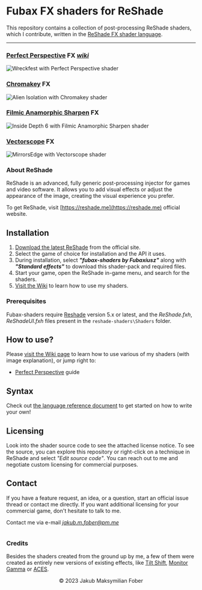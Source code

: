 # Fubax FX shaders for ReShade
This repository contains a collection of post-processing ReShade shaders, which I contribute, written in the [ReShade FX shader language](https://github.com/crosire/reshade-shaders/blob/slim/REFERENCE.md).

-----

### [Perfect Perspective](/Shaders/PerfectPerspective.fx) FX [*wiki*](https://github.com/Fubaxiusz/fubax-shaders/wiki/PerfectPerspective)
![Wreckfest with Perfect Perspective shader](https://github.com/Fubaxiusz/fubax-shaders/assets/34406163/c1c9d992-7fc8-4a32-a3ca-e7c201dd8105)

### [Chromakey](/Shaders/Chromakey.fx) FX
![Alien Isolation with Chromakey shader](https://github.com/Fubaxiusz/fubax-shaders/assets/34406163/d7f716af-a24a-474a-91a2-7eeb449aba50)

### [Filmic Anamorphic Sharpen](/Shaders/FilmicAnamorphSharpen.fx) FX
![Inside Depth 6 with Filmic Anamorphic Sharpen shader](https://github.com/Fubaxiusz/fubax-shaders/assets/34406163/0ac08113-0f7a-4ad7-a78f-c02c48cf21da)

### [Vectorscope](/Shaders/Vectorscope.fx) FX
![MirrorsEdge with Vectorscope shader](https://github.com/Fubaxiusz/fubax-shaders/assets/34406163/c3d9c5c4-8203-4505-b3e6-bba63863a629)

### About ReShade
ReShade is an advanced, fully generic post-processing injector for games and video software. It allows you to add visual effects or adjust the appearance of the image, creating the visual experience you prefer.

To get ReShade, visit [https://reshade.me](https://reshade.me) official website.

## Installation
1. [Download the latest ReShade](https://reshade.me/#download) from the official site.
2. Select the game of choice for installation and the API it uses.
3. During installation, select ***"fubax-shaders by Fubaxiusz"*** along with ***"Standard effects"*** to download this shader-pack and required files.
4. Start your game, open the ReShade in-game menu, and search for the shaders.
5. [Visit the Wiki](https://github.com/Fubaxiusz/fubax-shaders/wiki/Home) to learn how to use my shaders.

### Prerequisites
Fubax-shaders require [Reshade](https://reshade.me) version 5.x or latest, and the *ReShade.fxh*, *ReShadeUI.fxh* files present in the `reshade-shaders\Shaders` folder.

## How to use?
Please [visit the Wiki page](https://github.com/Fubaxiusz/fubax-shaders/wiki/Home) to learn how to use various of my shaders (with image explanation), or jump right to:
+ [Perfect Perspective](https://github.com/Fubaxiusz/fubax-shaders/wiki/PerfectPerspective) guide

## Syntax
Check out [the language reference document](https://github.com/crosire/reshade-shaders/blob/master/REFERENCE.md) to get started on how to write your own!

## Licensing
Look into the shader source code to see the attached license notice. To see the source, you can explore this repository or right-click on a technique in ReShade and select *"Edit source code"*. You can reach out to me and negotiate custom licensing for commercial purposes.

## Contact
If you have a feature request, an idea, or a question, start an official issue thread or contact me directly.
If you want additional licensing for your commercial game, don't hesitate to talk to me.

Contact me via e-mail [*jakub.m.fober@pm.me*](mailto:jakub.m.fober@protonmail.com)

![]()
### Credits
Besides the shaders created from the ground up by me, a few of them were created as entirely new versions of existing effects, like [Tilt Shift](/Shaders/TiltShift.fx), [Monitor Gamma](/Shaders/MonitorGamma.fx) or [ACES](/Shaders/ACES.fx).

<p align=center>
© 2023 Jakub Maksymilian Fober
</p>
